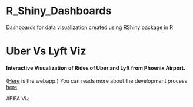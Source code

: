 # R_Shiny_Dashboards
Dashboards for data visualization created using RShiny package in R

# Uber Vs Lyft Viz
#### Interactive Visualization of Rides of Uber and Lyft from Phoenix Airport. 
([Here](https://ketanthakare.shinyapps.io/Shiny_UbervsLyft/) is the webapp.)
You can reads more about the development process [here]() 

#FIFA Viz

